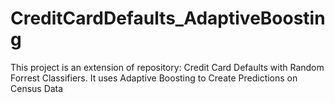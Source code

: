 # CreditCardDefaults_AdaptiveBoosting
This project is an extension of repository: Credit Card Defaults with Random Forrest Classifiers. It uses Adaptive Boosting to Create Predictions on Census Data
